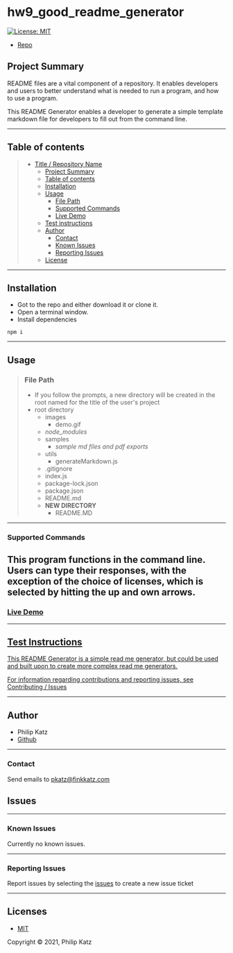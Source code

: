 # hw9_good_readme_generator

[![License: MIT](https://img.shields.io/badge/License-MIT-yellow.svg)](https://opensource.org/licenses/MIT)

- <a href="https://github.com/PKatz1/hw9_good_readme_generator">Repo</a>

## Project Summary 

README files are a vital component of a repository. It enables developers and users to better understand what is needed to run a program, and how to use a program. 

This README Generator enables a developer to generate a simple template markdown file for developers to fill out from the command line.

---

## Table of contents

> - [Title / Repository Name](#title--repository-name)
>   - [Project Summary](#project--summary)
>   - [Table of contents](#table-of-contents)
>   - [Installation](#installation)
>   - [Usage](#usage)
>     - [File Path](#file-path)
>     - [Supported Commands](#supported-commands)
>     - [Live Demo](#live-demo)
>   - [Test instructions](#test-instructions)
>   - [Author](#author)
>     - [Contact](#contact)
>     - [Known Issues](#known-issues)
>     - [Reporting Issues](#reporting-issues)
>   - [License](#license)

---

## Installation

- Got to the repo and either download it or clone it.
- Open a terminal window.
- Install dependencies

```
npm i
```

---

## Usage

> ### File Path
>
> - If you follow the prompts, a new directory will be created in the root named for the title of the user's project
> - root directory
>   - images
>     - demo.gif
>   - _node_modules_
>   - samples
>     - _sample md files and pdf exports_
>   - utils
>     - generateMarkdown.js
>   - .gitignore
>   - index.js
>   - package-lock.json
>   - package.json
>   - README.md
>   - **NEW DIRECTORY**
>     - README.MD

---

### Supported Commands

This program functions in the command line. Users can type their responses, with the exception of the choice of licenses, which is selected by hitting the up and own arrows.
---

### <a href="https://youtu.be/2MZYUVGp3CU">Live Demo

---

## Test Instructions

This README Generator is a simple read me generator, but could be used and built upon to create more complex read me generators. 

For information regarding contributions and reporting issues, see <a href="#contributing--issues">Contributing / Issues</a>

---

## Author

- Philip Katz
- <a href="https://github.com/PKatz1">Github</a>

---

### Contact

Send emails to <a href="mailto:pkatz@finkkatz.com">pkatz@finkkatz.com</a>

## Issues

---

### Known Issues

Currently no known issues.

---

### Reporting Issues

Report issues by selecting the <a href="https://github.comPKatz1/hw9_good_readme_generator/issues">issues</a> to create a new issue ticket

---

## Licenses

- <a href="https://opensource.org/licenses/MIT" target="_blank">MIT</a>

Copyright &copy; 2021, Philip Katz
